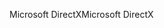 <span data-ttu-id="976f5-101">Microsoft DirectX</span><span class="sxs-lookup"><span data-stu-id="976f5-101">Microsoft DirectX</span></span>
